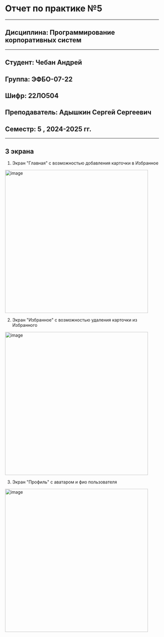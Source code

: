 # Отчет по практике №5
____

## Дисциплина: Программирование корпоративных систем
____
## Студент: Чебан Андрей
## Группа: ЭФБО-07-22
## Шифр: 22ЛО504
## Преподаватель: Адышкин Сергей Сергеевич
## Семестр: 5 , 2024-2025 гг.
____


## 3 экрана 

1. Экран "Главная" с возможностью добавления карточки в Избранное

<img width="468" alt="image" src="https://github.com/user-attachments/assets/3db02e3d-98b8-471b-9a70-789bdd8a4ef3">

2. Экран "Избранное" с возможностью удаления карточки из Избранного

<img width="468" alt="image" src="https://github.com/user-attachments/assets/c58998d0-103a-4544-97d2-083705168659">

3. Экран "Профиль" с аватаром и фио пользователя

<img width="468" alt="image" src="https://github.com/user-attachments/assets/8795bfe0-2ecb-4c49-98fe-dc4d4fe97319">


















  





